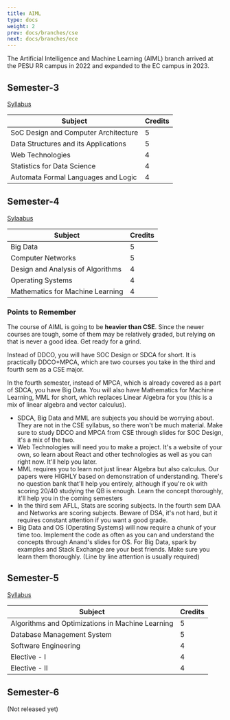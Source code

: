 ```yaml
---
title: AIML
type: docs
weight: 2
prev: docs/branches/cse
next: docs/branches/ece
---
```


The Artificial Intelligence and Machine Learning (AIML) branch arrived at the PESU RR campus in 2022 and expanded to the EC campus in 2023. 

## Semester-3

[Syllabus](https://drive.google.com/file/d/16bDXG7EPgNIcYDCgzERTXC-MXAGjV0P8/view?usp=sharing)

| Subject | Credits |
|---|---|
| SoC Design and Computer Architecture | 5 |
| Data Structures and its Applications | 5 |
| Web Technologies | 4 |
| Statistics for Data Science | 4 |
| Automata Formal Languages and Logic | 4 |

## Semester-4

[Sylaabus](https://drive.google.com/file/d/13JQqEjy3_rW8Aq0fK42EMHTPEOi6Jyt2/view?usp=sharing)

| Subject | Credits |
|---|---|
| Big Data | 5 |
| Computer Networks | 5 |
| Design and Analysis of Algorithms | 4 |
| Operating Systems | 4 |
| Mathematics for Machine Learning | 4 |

### Points to Remember 

The course of AIML is going to be **heavier than CSE**. Since the newer courses are tough, some of them may be relatively graded, but relying on that is never a good idea. Get ready for a grind.

Instead of DDCO, you will have SOC Design or SDCA for short. It is practically DDCO+MPCA, which are two courses you take in the third and fourth sem as a CSE major.

In the fourth semester, instead of MPCA, which is already covered as a part of SDCA, you have Big Data. You will also have Mathematics for Machine Learning, MML for short, which replaces Linear Algebra for you (this is a mix of linear algebra and vector calculus).

* SDCA, Big Data and MML are subjects you should be worrying about. They are not in the CSE syllabus, so there won't be much material. Make sure to study DDCO and MPCA from CSE through slides for SOC Design, it's a mix of the two.
* Web Technologies will need you to make a project. It's a website of your own, so learn about React and other technologies as well as you can right now. It'll help you later.
* MML requires you to learn not just linear Algebra but also calculus. Our papers were HIGHLY based on demonstration of understanding. There's no question bank that'll help you entirely, although if you're ok with scoring 20/40 studying the QB is enough. Learn the concept thoroughly, it'll help you in the coming semesters 
* In the third sem AFLL, Stats are scoring subjects. In the fourth sem DAA and Networks are scoring subjects. Beware of DSA, it's not hard, but it requires constant attention if you want a good grade.
* Big Data and OS (Operating Systems) will now require a chunk of your time too. Implement the code as often as you can and understand the concepts through Anand's slides for OS. For Big Data, spark by examples and Stack Exchange are your best friends. Make sure you learn them thoroughly. (Line by line attention is usually required)

## Semester-5

[Syllabus](https://drive.google.com/file/d/1i_x0Sme4QdlEG-Gy9BZW2Ark3lmXrs5l/view?usp=sharing)

| Subject | Credits |
|---|---|
| Algorithms and Optimizations in Machine Learning | 5 |
| Database Management System | 5 |
| Software Engineering | 4 |
| Elective - I | 4 |
| Elective - II | 4 |


## Semester-6

(Not released yet)